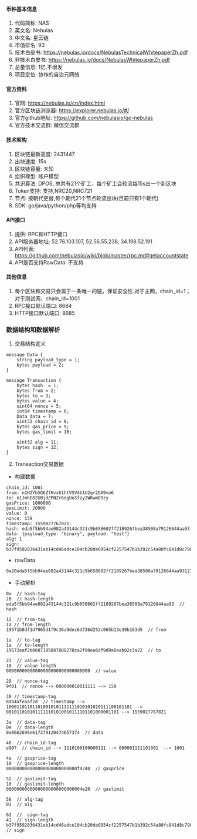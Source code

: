 #### 币种基本信息
1. 代码简称: NAS
2. 英文名: Nebulas
3. 中文名: 星云链
4. 市值排名: 93
5. 技术白皮书: https://nebulas.io/docs/NebulasTechnicalWhitepaperZh.pdf
6. 非技术白皮书: https://nebulas.io/docs/NebulasWhitepaperZh.pdf
6. 总量信息: 1亿,不增发
7. 项目定位: 协作的自治元网络

#### 官方资料
1. 官网: https://nebulas.io/cn/index.html
2. 官方区块链浏览器: https://explorer.nebulas.io/#/
3. 官方github地址: https://github.com/nebulasio/go-nebulas
4. 官方技术交流群: 微信交流群

#### 技术架构
1. 区块链最新高度: 2431447
2. 出块速度: 15s
3. 区块链容量: 未知
4. 组织模型: 账户模型
5. 共识算法: DPOS, 总共有21个矿工，每个矿工会轮流每15s出一个新区块
6. Token支持: 支持,NRC20,NRC721
7. 节点: 按朝代更替,每个朝代21个节点轮流出块(目前只有1个朝代)
8. SDK: go/java/python/php等均支持

#### API接口
1. 提供: RPC和HTTP接口
2. API服务器地址: 52.76.103.107, 52.56.55.238, 34.198.52.191
3. API列表: https://github.com/nebulasio/wiki/blob/master/rpc.md#getaccountstate
4. API是否支持RawData: 不支持

#### 其他信息
1. 每个区块和交易只会属于一条唯一的链，保证安全性.对于主网，chain_id=1；对于测试网，chain_id=1001
2. RPC接口默认端口: 8684
3. HTTP接口默认端口: 8685

### 数据结构和数据解析
1. 交易结构定义
```
message Data {
    string payload_type = 1;
    bytes payload = 2;
}

message Transaction {
    bytes hash  = 1;
    bytes from = 2;
    bytes to = 3;
    bytes value = 4;
    uint64 nonce = 5;
    int64 timestamp = 6;
    Data data = 7;
    uint32 chain_id = 8;
    bytes gas_price = 9;
    bytes gas_limit = 10;

    uint32 alg = 11;
    bytes sign = 12;
}
```
2. Transaction交易数据
* 构建数据
```
chain_id: 1001
from: n1H2Yb5Q6ZfKvs61htVSV4b1U2gr2GA9vo6
to: n1JmhE82GNjdZPNZr6dgUuSfzy2WRwmD9zy
gasPrice: 1000000
gasLimit: 20000
value: 0
nonce: 159
timestamp: 1559027767821
hash: eda5f5bb94ae082a43144c321c9b658602ff2189267bea38508a79126644aa93
data: {payload_type: "binary", payload: "test"}
alg: 1
sign: b37f9592036431eb14cd46adce104cb20de0954cf2257547b1b392c54a80fc841d8c7988e8450646fbc86e67441f8e542ff37c31aaccd599977e2e65cfa8014d01
```
* rawData
```
0a20eda5f5bb94ae082a43144c321c9b658602ff2189267bea38508a79126644aa93121a19571b8df1d7065d1f9c36a9dec6d736d252c065b13e39b163d51a1a19572eaf2b0607105087808278ca2f90ea6df9d9a8eab02c3a22221000000000000000000000000000000000289f01308db4afeaaf2d3a0e0a0662696e61727912047465737440e9074a10000000000000000000000000000f4240521000000000000000000000000000004e2058016241b37f9592036431eb14cd46adce104cb20de0954cf2257547b1b392c54a80fc841d8c7988e8450646fbc86e67441f8e542ff37c31aaccd599977e2e65cfa8014d01
```
* 手动解析
```
0a  // hash-tag
20  // hash-length
eda5f5bb94ae082a43144c321c9b658602ff2189267bea38508a79126644aa93  // hash

12  // from-tag
1a // from-length
19571b8df1d7065d1f9c36a9dec6d736d252c065b13e39b163d5  // from

1a  // to-tag
1a  // to-length
19572eaf2b0607105087808278ca2f90ea6df9d9a8eab02c3a22  // to

22  // value-tag
10  // value-length
00000000000000000000000000000000  // value

28  // nonce-tag
9f01  // nonce --> 000000010011111 --> 159

30 // timestamp-tag
8db4afeaaf2d  // timestamp --> 100011011011010010101111111010101010111100101101 -->  0010110101011111101010010111101101000001101 --> 1559027767821

3a  // data-tag
0e  // data-length
0a0662696e617279120474657374  // data

40  // chain_id-tag
e907  // chain_id --> 1110100100000111 --> 000001111101001  --> 1001

4a  // gasprice-tag
10  // gasprice-length
000000000000000000000000000f4240  // gasprice

52  // gaslimit-tag
10  // gaslimit-length
00000000000000000000000000004e20  // gaslimit

58  // alg-tag
01  // alg

62  //  sign-tag
41  // sign-length
b37f9592036431eb14cd46adce104cb20de0954cf2257547b1b392c54a80fc841d8c7988e8450646fbc86e67441f8e542ff37c31aaccd599977e2e65cfa8014d01  // sign
```